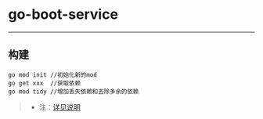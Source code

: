 # go-boot-service

---

## 构建

```shell
go mod init //初始化新的mod
go get xxx  //获取依赖
go mod tidy //增加丢失依赖和去除多余的依赖
```

>* 注：[详见说明](https://colobu.com/2018/08/27/learn-go-module/)